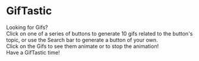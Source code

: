 # GifTastic
Looking for Gifs?  
Click on one of a series of buttons to generate 10 gifs related to the button's topic, or use the Search bar to generate a button of your own.  
Click on the Gifs to see them animate or to stop the animation!   
Have a GifTastic time! 